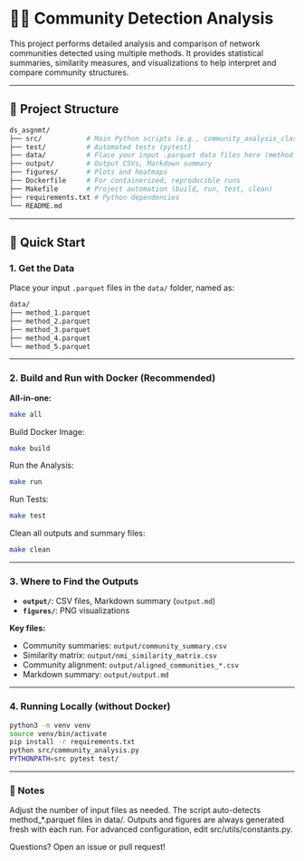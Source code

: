 # 🧑‍🔬 Community Detection Analysis

This project performs detailed analysis and comparison of network communities detected using multiple methods. It provides statistical summaries, similarity measures, and visualizations to help interpret and compare community structures.

---

## 📂 Project Structure

```bash
ds_asgnmt/
├── src/           # Main Python scripts (e.g., community_analysis_class.py)
├── test/          # Automated tests (pytest)
├── data/          # Place your input .parquet data files here (method_{number}.parquet)
├── output/        # Output CSVs, Markdown summary
├── figures/       # Plots and heatmaps
├── Dockerfile     # For containerized, reproducible runs
├── Makefile       # Project automation (build, run, test, clean)
├── requirements.txt # Python dependencies
└── README.md
```


---

## 🚀 Quick Start

### 1. **Get the Data**

Place your input `.parquet` files in the `data/` folder, named as:

```bash
data/
├── method_1.parquet
├── method_2.parquet
├── method_3.parquet
├── method_4.parquet
└── method_5.parquet
```


---

### 2. **Build and Run with Docker (Recommended)**

**All-in-one:**
```bash
make all
```
Build Docker Image:
```bash
make build
```
Run the Analysis:
```bash
make run
```
Run Tests:
```bash
make test
```
Clean all outputs and summary files:
```bash
make clean
```

---

### 3. Where to Find the Outputs

- **`output/`**: CSV files, Markdown summary (`output.md`)
- **`figures/`**: PNG visualizations

**Key files:**
- Community summaries: `output/community_summary.csv`
- Similarity matrix: `output/nmi_similarity_matrix.csv`
- Community alignment: `output/aligned_communities_*.csv`
- Markdown summary: `output/output.md`


---


### 4. Running Locally (without Docker)
```bash
python3 -m venv venv
source venv/bin/activate
pip install -r requirements.txt
python src/community_analysis.py
PYTHONPATH=src pytest test/
```

---

### 📝 Notes
Adjust the number of input files as needed. The script auto-detects method_*.parquet files in data/.
Outputs and figures are always generated fresh with each run.
For advanced configuration, edit src/utils/constants.py.

Questions?
Open an issue or pull request!